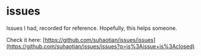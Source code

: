 # issues

Issues I had, recorded for reference. Hopefully, this helps someone. 

Check it here: [https://github.com/suhaotian/issues/issues](https://github.com/suhaotian/issues/issues?q=is%3Aissue+is%3Aclosed)
